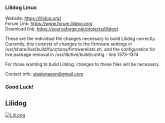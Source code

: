 ﻿### Lilidog Linux

Website: https://lilidog.org/ <br/>
Forum Link: https://www.forum.lilidog.org/ <br/>
Download link: https://sourceforge.net/projects/lilidog/
 
These are the individual file changes necessary to build Lilidog correctly.
Currently, this consists of changes to the firmware settings in 
/usr/share/live/build/functions/firmwarelists.sh, and the configuration 
for live package removal in /usr/lib/live/build/config - line 1373-1374

For those wanting to build Lilidog, changes to these files will be necessary.


Contact info: sleekmason@gmail.com

### Good Luck!
## Lilidog

[![Lili.png](https://i.postimg.cc/hjy8qYS8/Lili.png)](https://postimg.cc/5YzQBnQj)



